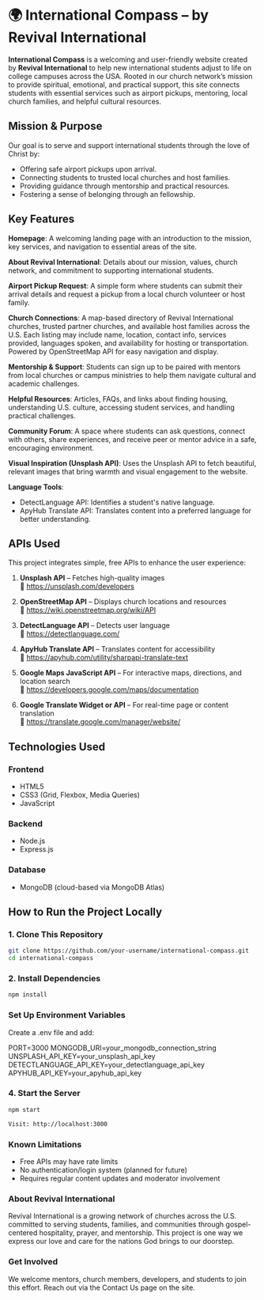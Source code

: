 # 🌍 International Compass – by Revival International

**International Compass** is a welcoming and user-friendly website created by **Revival International** to help new international students adjust to life on college campuses across the USA. Rooted in our church network’s mission to provide spiritual, emotional, and practical support, this site connects students with essential services such as airport pickups, mentoring, local church families, and helpful cultural resources.

## Mission & Purpose

Our goal is to serve and support international students through the love of Christ by:

- Offering safe airport pickups upon arrival.
- Connecting students to trusted local churches and host families.
- Providing guidance through mentorship and practical resources.
- Fostering a sense of belonging through an fellowship.

## Key Features

**Homepage**:
A welcoming landing page with an introduction to the mission, key services, and navigation to essential areas of the site.

**About Revival International**:
Details about our mission, values, church network, and commitment to supporting international students.

**Airport Pickup Request**:
A simple form where students can submit their arrival details and request a pickup from a local church volunteer or host family.

**Church Connections**:
A map-based directory of Revival International churches, trusted partner churches, and available host families across the U.S.
Each listing may include name, location, contact info, services provided, languages spoken, and availability for hosting or transportation.  
Powered by OpenStreetMap API for easy navigation and display.

**Mentorship & Support**:
Students can sign up to be paired with mentors from local churches or campus ministries to help them navigate cultural and academic challenges.

**Helpful Resources**:
Articles, FAQs, and links about finding housing, understanding U.S. culture, accessing student services, and handling practical challenges.

**Community Forum**:
A space where students can ask questions, connect with others, share experiences, and receive peer or mentor advice in a safe, encouraging environment.

**Visual Inspiration (Unsplash API)**:
Uses the Unsplash API to fetch beautiful, relevant images that bring warmth and visual engagement to the website.

**Language Tools**:

- DetectLanguage API: Identifies a student's native language.
- ApyHub Translate API: Translates content into a preferred language for better understanding.

## APIs Used

This project integrates simple, free APIs to enhance the user experience:

1. **Unsplash API** – Fetches high-quality images  
   🔗 https://unsplash.com/developers

2. **OpenStreetMap API** – Displays church locations and resources  
   🔗 https://wiki.openstreetmap.org/wiki/API

3. **DetectLanguage API** – Detects user language  
   🔗 https://detectlanguage.com/

4. **ApyHub Translate API** – Translates content for accessibility  
   🔗 https://apyhub.com/utility/sharpapi-translate-text

5. **Google Maps JavaScript API** – For interactive maps, directions, and location search  
   🔗 https://developers.google.com/maps/documentation

6. **Google Translate Widget or API** – For real-time page or content translation  
   🔗 https://translate.google.com/manager/website/

## Technologies Used

### Frontend

- HTML5
- CSS3 (Grid, Flexbox, Media Queries)
- JavaScript

### Backend

- Node.js
- Express.js

### Database

- MongoDB (cloud-based via MongoDB Atlas)

## How to Run the Project Locally

### 1. Clone This Repository

```bash
git clone https://github.com/your-username/international-compass.git
cd international-compass
```

### 2. Install Dependencies

```bash
npm install
```

### Set Up Environment Variables

Create a .env file and add:

PORT=3000
MONGODB_URI=your_mongodb_connection_string
UNSPLASH_API_KEY=your_unsplash_api_key
DETECTLANGUAGE_API_KEY=your_detectlanguage_api_key
APYHUB_API_KEY=your_apyhub_api_key

### 4. Start the Server

```bash
npm start

Visit: http://localhost:3000
```

### Known Limitations

- Free APIs may have rate limits
- No authentication/login system (planned for future)
- Requires regular content updates and moderator involvement

### About Revival International

Revival International is a growing network of churches across the U.S. committed to serving students, families, and communities through gospel-centered hospitality, prayer, and mentorship. This project is one way we express our love and care for the nations God brings to our doorstep.

### Get Involved

We welcome mentors, church members, developers, and students to join this effort. Reach out via the Contact Us page on the site.
